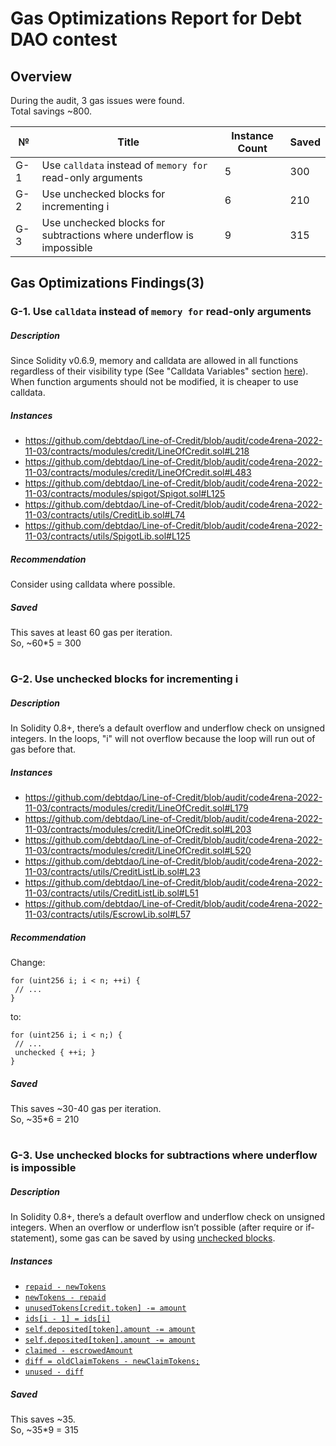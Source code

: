 # Gas Optimizations Report for Debt DAO contest
## Overview
During the audit, 3 gas issues were found.  
Total savings ~800.

№ | Title | Instance Count | Saved
--- | --- | --- | ---
G-1 | Use ```calldata``` instead of ```memory for``` read-only arguments | 5 | 300
G-2 | Use unchecked blocks for incrementing i | 6 | 210
G-3 | Use unchecked blocks for subtractions where underflow is impossible | 9 | 315

## Gas Optimizations Findings(3)
### G-1. Use ```calldata``` instead of ```memory for``` read-only arguments
##### Description
Since Solidity v0.6.9, memory and calldata are allowed in all functions regardless of their visibility type (See "Calldata Variables" section [here](https://blog.soliditylang.org/2020/06/05/Solidity-069-release-announcement/)).  
When function arguments should not be modified, it is cheaper to use calldata.
##### Instances
- https://github.com/debtdao/Line-of-Credit/blob/audit/code4rena-2022-11-03/contracts/modules/credit/LineOfCredit.sol#L218
- https://github.com/debtdao/Line-of-Credit/blob/audit/code4rena-2022-11-03/contracts/modules/credit/LineOfCredit.sol#L483
- https://github.com/debtdao/Line-of-Credit/blob/audit/code4rena-2022-11-03/contracts/modules/spigot/Spigot.sol#L125
- https://github.com/debtdao/Line-of-Credit/blob/audit/code4rena-2022-11-03/contracts/utils/CreditLib.sol#L74
- https://github.com/debtdao/Line-of-Credit/blob/audit/code4rena-2022-11-03/contracts/utils/SpigotLib.sol#L125

##### Recommendation
Consider using calldata where possible.
##### Saved
This saves at least 60 gas per iteration.  
So, ~60*5 = 300
#
### G-2. Use unchecked blocks for incrementing i
##### Description
In Solidity 0.8+, there’s a default overflow and underflow check on unsigned integers. In the loops, "i" will not overflow because the loop will run out of gas before that.
##### Instances
- https://github.com/debtdao/Line-of-Credit/blob/audit/code4rena-2022-11-03/contracts/modules/credit/LineOfCredit.sol#L179
- https://github.com/debtdao/Line-of-Credit/blob/audit/code4rena-2022-11-03/contracts/modules/credit/LineOfCredit.sol#L203
- https://github.com/debtdao/Line-of-Credit/blob/audit/code4rena-2022-11-03/contracts/modules/credit/LineOfCredit.sol#L520
- https://github.com/debtdao/Line-of-Credit/blob/audit/code4rena-2022-11-03/contracts/utils/CreditListLib.sol#L23
- https://github.com/debtdao/Line-of-Credit/blob/audit/code4rena-2022-11-03/contracts/utils/CreditListLib.sol#L51
- https://github.com/debtdao/Line-of-Credit/blob/audit/code4rena-2022-11-03/contracts/utils/EscrowLib.sol#L57

##### Recommendation
Change:
```
for (uint256 i; i < n; ++i) {
 // ...
}
```
to:
```
for (uint256 i; i < n;) { 
 // ...
 unchecked { ++i; }
}
```
##### Saved
This saves ~30-40 gas per iteration.  
So, ~35*6 = 210
#
### G-3. Use unchecked blocks for subtractions where underflow is impossible
##### Description
In Solidity 0.8+, there’s a default overflow and underflow check on unsigned integers. When an overflow or underflow isn’t possible (after require or if-statement), some gas can be saved by using [unchecked blocks](https://docs.soliditylang.org/en/v0.8.17/control-structures.html#checked-or-unchecked-arithmetic).
##### Instances
- [```repaid - newTokens```](https://github.com/debtdao/Line-of-Credit/blob/audit/code4rena-2022-11-03/contracts/modules/credit/SpigotedLine.sol#L122)
- [```newTokens - repaid```](https://github.com/debtdao/Line-of-Credit/blob/audit/code4rena-2022-11-03/contracts/modules/credit/SpigotedLine.sol#L125)
- [```unusedTokens[credit.token] -= amount```](https://github.com/debtdao/Line-of-Credit/blob/audit/code4rena-2022-11-03/contracts/modules/credit/SpigotedLine.sol#L144) 
- [```ids[i - 1] = ids[i]```](https://github.com/debtdao/Line-of-Credit/blob/audit/code4rena-2022-11-03/contracts/utils/CreditListLib.sol#L52) 
- [```self.deposited[token].amount -= amount```](https://github.com/debtdao/Line-of-Credit/blob/audit/code4rena-2022-11-03/contracts/utils/EscrowLib.sol#L164) 
- [```self.deposited[token].amount -= amount```](https://github.com/debtdao/Line-of-Credit/blob/audit/code4rena-2022-11-03/contracts/utils/EscrowLib.sol#L202) 
- [```claimed - escrowedAmount```](https://github.com/debtdao/Line-of-Credit/blob/audit/code4rena-2022-11-03/contracts/utils/SpigotLib.sol#L96) 
- [```diff = oldClaimTokens - newClaimTokens;```](https://github.com/debtdao/Line-of-Credit/blob/audit/code4rena-2022-11-03/contracts/utils/SpigotedLineLib.sol#L101) 
- [```unused - diff```](https://github.com/debtdao/Line-of-Credit/blob/audit/code4rena-2022-11-03/contracts/utils/SpigotedLineLib.sol#L109) 

##### Saved
This saves ~35.  
So, ~35*9 = 315
